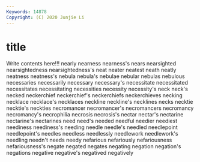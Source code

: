 ```yaml
---
Keywords: 14878
Copyright: (C) 2020 Junjie Li
---
```


# title

Write contents here!!!
nearly 
nearness 
nearness's 
nears 
nearsighted
nearsightedness 
nearsightedness's 
neat 
neater 
neatest 
neath 
neatly 
neatness 
neatness's 
nebula
nebula's 
nebulae 
nebular 
nebulas 
nebulous 
necessaries 
necessarily 
necessary 
necessary's 
necessitate
necessitated 
necessitates 
necessitating 
necessities 
necessity 
necessity's 
neck 
neck's 
necked 
neckerchief
neckerchief's 
neckerchiefs 
neckerchieves 
necking 
necklace 
necklace's 
necklaces 
neckline 
neckline's 
necklines
necks 
necktie 
necktie's 
neckties 
necromancer 
necromancer's 
necromancers 
necromancy 
necromancy's 
necrophilia
necrosis 
necrosis's 
nectar 
nectar's 
nectarine 
nectarine's 
nectarines 
need 
need's 
needed
needful 
needier 
neediest 
neediness 
neediness's 
needing 
needle 
needle's 
needled 
needlepoint
needlepoint's 
needles 
needless 
needlessly 
needlework 
needlework's 
needling 
needn't 
needs 
needy
nefarious 
nefariously 
nefariousness 
nefariousness's 
negate 
negated 
negates 
negating 
negation 
negation's
negations 
negative 
negative's 
negatived 
negatively 
